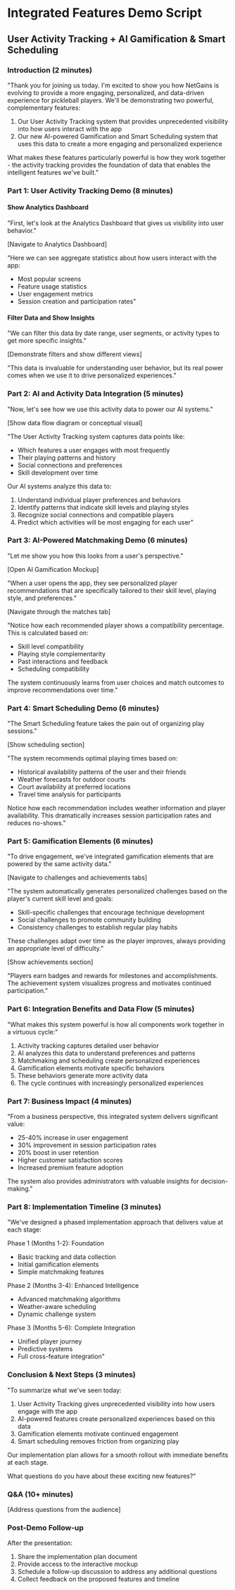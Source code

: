 # Integrated Features Demo Script
## User Activity Tracking + AI Gamification & Smart Scheduling

### Introduction (2 minutes)

"Thank you for joining us today. I'm excited to show you how NetGains is evolving to provide a more engaging, personalized, and data-driven experience for pickleball players. We'll be demonstrating two powerful, complementary features:

1. Our User Activity Tracking system that provides unprecedented visibility into how users interact with the app
2. Our new AI-powered Gamification and Smart Scheduling system that uses this data to create a more engaging and personalized experience

What makes these features particularly powerful is how they work together - the activity tracking provides the foundation of data that enables the intelligent features we've built."

### Part 1: User Activity Tracking Demo (8 minutes)

#### Show Analytics Dashboard
"First, let's look at the Analytics Dashboard that gives us visibility into user behavior."

[Navigate to Analytics Dashboard]

"Here we can see aggregate statistics about how users interact with the app:
- Most popular screens
- Feature usage statistics 
- User engagement metrics
- Session creation and participation rates"

#### Filter Data and Show Insights
"We can filter this data by date range, user segments, or activity types to get more specific insights."

[Demonstrate filters and show different views]

"This data is invaluable for understanding user behavior, but its real power comes when we use it to drive personalized experiences."

### Part 2: AI and Activity Data Integration (5 minutes)

"Now, let's see how we use this activity data to power our AI systems."

[Show data flow diagram or conceptual visual]

"The User Activity Tracking system captures data points like:
- Which features a user engages with most frequently
- Their playing patterns and history
- Social connections and preferences
- Skill development over time

Our AI systems analyze this data to:
1. Understand individual player preferences and behaviors
2. Identify patterns that indicate skill levels and playing styles
3. Recognize social connections and compatible players
4. Predict which activities will be most engaging for each user"

### Part 3: AI-Powered Matchmaking Demo (6 minutes)

"Let me show you how this looks from a user's perspective."

[Open AI Gamification Mockup]

"When a user opens the app, they see personalized player recommendations that are specifically tailored to their skill level, playing style, and preferences."

[Navigate through the matches tab]

"Notice how each recommended player shows a compatibility percentage. This is calculated based on:
- Skill level compatibility
- Playing style complementarity 
- Past interactions and feedback
- Scheduling compatibility

The system continuously learns from user choices and match outcomes to improve recommendations over time."

### Part 4: Smart Scheduling Demo (6 minutes)

"The Smart Scheduling feature takes the pain out of organizing play sessions."

[Show scheduling section]

"The system recommends optimal playing times based on:
- Historical availability patterns of the user and their friends
- Weather forecasts for outdoor courts
- Court availability at preferred locations
- Travel time analysis for participants

Notice how each recommendation includes weather information and player availability. This dramatically increases session participation rates and reduces no-shows."

### Part 5: Gamification Elements (6 minutes)

"To drive engagement, we've integrated gamification elements that are powered by the same activity data."

[Navigate to challenges and achievements tabs]

"The system automatically generates personalized challenges based on the player's current skill level and goals:
- Skill-specific challenges that encourage technique development
- Social challenges to promote community building
- Consistency challenges to establish regular play habits

These challenges adapt over time as the player improves, always providing an appropriate level of difficulty."

[Show achievements section]

"Players earn badges and rewards for milestones and accomplishments. The achievement system visualizes progress and motivates continued participation."

### Part 6: Integration Benefits and Data Flow (5 minutes)

"What makes this system powerful is how all components work together in a virtuous cycle:"

1. Activity tracking captures detailed user behavior
2. AI analyzes this data to understand preferences and patterns
3. Matchmaking and scheduling create personalized experiences
4. Gamification elements motivate specific behaviors
5. These behaviors generate more activity data
6. The cycle continues with increasingly personalized experiences

### Part 7: Business Impact (4 minutes)

"From a business perspective, this integrated system delivers significant value:

- 25-40% increase in user engagement
- 30% improvement in session participation rates
- 20% boost in user retention
- Higher customer satisfaction scores
- Increased premium feature adoption

The system also provides administrators with valuable insights for decision-making."

### Part 8: Implementation Timeline (3 minutes)

"We've designed a phased implementation approach that delivers value at each stage:

Phase 1 (Months 1-2): Foundation
- Basic tracking and data collection
- Initial gamification elements
- Simple matchmaking features

Phase 2 (Months 3-4): Enhanced Intelligence
- Advanced matchmaking algorithms
- Weather-aware scheduling
- Dynamic challenge system

Phase 3 (Months 5-6): Complete Integration
- Unified player journey
- Predictive systems
- Full cross-feature integration"

### Conclusion & Next Steps (3 minutes)

"To summarize what we've seen today:

1. User Activity Tracking gives unprecedented visibility into how users engage with the app
2. AI-powered features create personalized experiences based on this data
3. Gamification elements motivate continued engagement
4. Smart scheduling removes friction from organizing play

Our implementation plan allows for a smooth rollout with immediate benefits at each stage.

What questions do you have about these exciting new features?"

### Q&A (10+ minutes)

[Address questions from the audience]

### Post-Demo Follow-up

After the presentation:
1. Share the implementation plan document
2. Provide access to the interactive mockup
3. Schedule a follow-up discussion to address any additional questions
4. Collect feedback on the proposed features and timeline